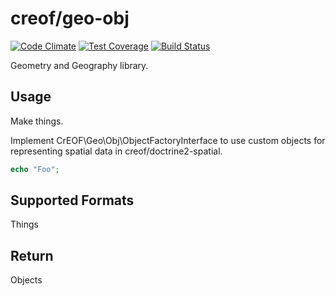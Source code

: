 # creof/geo-obj

[![Code Climate](https://codeclimate.com/github/creof/geo-obj/badges/gpa.svg)](https://codeclimate.com/github/creof/geo-obj)
[![Test Coverage](https://codeclimate.com/github/creof/geo-obj/badges/coverage.svg)](https://codeclimate.com/github/creof/geo-obj/coverage)
[![Build Status](https://travis-ci.org/creof/geo-obj.svg)](https://travis-ci.org/creof/geo-obj)

Geometry and Geography library.

## Usage
Make things.

Implement CrEOF\Geo\Obj\ObjectFactoryInterface to use custom objects for representing spatial data in creof/doctrine2-spatial.

```php
echo "Foo";
```

## Supported Formats
Things

## Return

Objects
